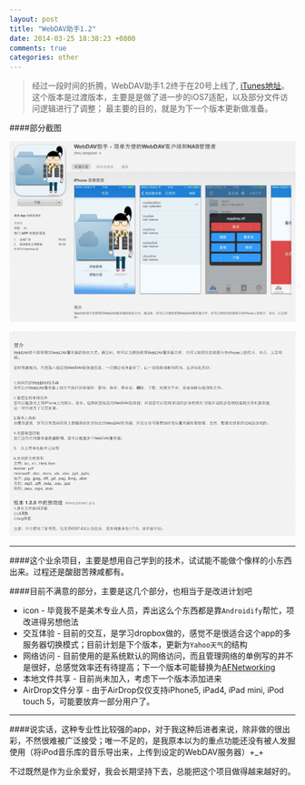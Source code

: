 ```yaml
---
layout: post
title: "WebDAV助手1.2"
date: 2014-03-25 18:38:23 +0800
comments: true
categories: other
---
```

>经过一段时间的折腾，WebDAV助手1.2终于在20号上线了, [iTunes地址](https://itunes.apple.com/cn/app/webdav-zhu-shou-jian-dan-fang/id659323471?mt=8)。 这个版本是过渡版本，主要是是做了进一步的iOS7适配，以及部分文件访问逻辑进行了调整； 最主要的目的，就是为下一个版本更新做准备。<!--more-->


####部分截图

![summary](/images/2014-03-25-01.png)

![update](/images/2014-03-25-02.png)


----------------


####这个业余项目，主要是想用自己学到的技术，试试能不能做个像样的小东西出来。过程还是酸甜苦辣咸都有。


####目前不满意的部分，主要是这几个部分，也相当于是改进计划吧
* icon -  毕竟我不是美术专业人员，弄出这么个东西都是靠`Androidify`帮忙，项改进得另想他法
* 交互体验  -  目前的交互，是学习dropbox做的，感觉不是很适合这个app的多服务器切换模式；目前计划是下个版本，更新为`Yahoo天气`的结构
* 网络访问 - 目前使用的是系统默认的网络访问，而且管理网络的单例写的并不是很好，总感觉效率还有待提高；下一个版本可能替换为[AFNetworking](https://github.com/AFNetworking/AFNetworking)
* 本地文件共享 - 目前尚未加入，考虑下一个版本添加进来
* AirDrop文件分享 - 由于AirDrop仅仅支持iPhone5, iPad4, iPad mini, iPod touch 5，可能要放弃一部分用户了。

----------

####说实话，这种专业性比较强的app，对于我这种后进者来说，除非做的很出彩，不然很难被广泛接受；唯一不足的，是我原本以为的重点功能还没有被人发掘使用（将iPod音乐库的音乐导出来，上传到设定的WebDAV服务器）+_+ 


不过既然是作为业余爱好，我会长期坚持下去，总能把这个项目做得越来越好的。



